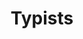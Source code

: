 ---
word: "true"

types: "word"

title: "Typists‬‬"

categories: ['']

tags: ['Typists‬‬']

arabic: 'ضاربين على لوحات المفاتيح'

arexps: []

enwords: ['Typists‬‬']

enexps: []

arlexicons: 'ض'

enlexicons: 'T'

authors: ['Ruqayya Roshdy']

translators: ['X']

citations: 'تطبيقات أساسية في المعالجة الآلية للغة العربية'

sources: 'مركز الملك عبدالله بن عبدالعزيز الدولي لخدمة اللغة العربية'

slug: ""
---